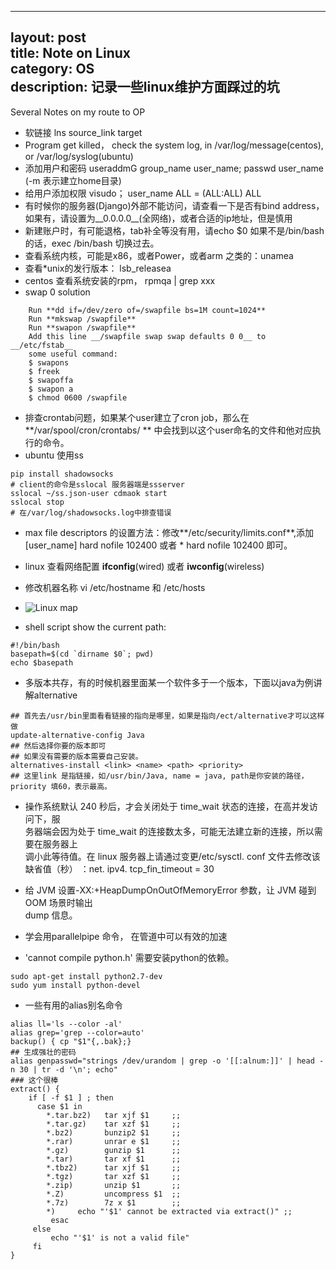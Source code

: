 ----		
layout: post		
title: Note on Linux		
category: OS		
description: 记录一些linux维护方面踩过的坑		
----		

Several Notes on my route to OP  		
* 软链接 lns source_link target  		
* Program get killed， check the system log, in /var/log/message(centos), or /var/log/syslog(ubuntu)    		
* 添加用户和密码 useraddmG group_name user_name;  passwd user_name (-m 表示建立home目录)  		
* 给用户添加权限 visudo； user_name ALL = (ALL:ALL) ALL  		
* 有时候你的服务器(Django)外部不能访问，请查看一下是否有bind address，如果有，请设置为__0.0.0.0__(全网络)，或者合适的ip地址，但是慎用  		
* 新建账户时，有可能退格，tab补全等没有用，请echo $0 如果不是/bin/bash的话，exec /bin/bash 切换过去。  		
* 查看系统内核，可能是x86，或者Power，或者arm 之类的：unamea  		
* 查看*unix的发行版本： lsb_releasea  		
* centos 查看系统安装的rpm， rpmqa | grep xxx  		
* swap 0 solution		

```shell
	Run **dd if=/dev/zero of=/swapfile bs=1M count=1024**  		
	Run **mkswap /swapfile**  		
	Run **swapon /swapfile**  		
	Add this line __/swapfile swap swap defaults 0 0__ to __/etc/fstab__  		
	some useful command:  		
	$ swapons     		
	$ freek  		
	$ swapoffa  		
	$ swapon a  		
	$ chmod 0600 /swapfile		
```		

* 排查crontab问题，如果某个user建立了cron job，那么在**/var/spool/cron/crontabs/ ** 中会找到以这个user命名的文件和他对应执行的命令。  		
* ubuntu 使用ss  		

```shell		
pip install shadowsocks		
# client的命令是sslocal 服务器端是ssserver		
sslocal ~/ss.json-user cdmaok start		
sslocal stop		
# 在/var/log/shadowsocks.log中排查错误		
```		

* max file descriptors 的设置方法：修改**/etc/security/limits.conf**,添加 [user_name] hard nofile 102400 或者 * hard nofile 102400 即可。  		

* linux 查看网络配置 **ifconfig**(wired) 或者 **iwconfig**(wireless)  		

* 修改机器名称 vi /etc/hostname 和 /etc/hosts		

* ![Linux map](http://7xpv97.com1.z0.glb.clouddn.com/dffcef97007537585d1745e2b40a4b55.png)		

* shell script show the current path:		

```shell		
#!/bin/bash		
basepath=$(cd `dirname $0`; pwd)		
echo $basepath		
```		

*  多版本共存，有的时候机器里面某一个软件多于一个版本，下面以java为例讲解alternative		

```		
## 首先去/usr/bin里面看看链接的指向是哪里，如果是指向/ect/alternative才可以这样做		
update-alternative-config Java		
## 然后选择你要的版本即可		
## 如果没有需要的版本需要自己安装。		
alternatives-install <link> <name> <path> <priority>		
## 这里link 是指链接，如/usr/bin/Java, name = java, path是你安装的路径，priority 填60，表示最高。		
```		

* 操作系统默认 240 秒后，才会关闭处于 time_wait 状态的连接，在高并发访问下，服		
务器端会因为处于 time_wait 的连接数太多，可能无法建立新的连接，所以需要在服务器上		
调小此等待值。在 linux 服务器上请通过变更/etc/sysctl. conf 文件去修改该缺省值（秒） ：net. ipv4. tcp_fin_timeout = 30		

* 给 JVM 设置-XX:+HeapDumpOnOutOfMemoryError 参数，让 JVM 碰到 OOM 场景时输出		
dump 信息。		

* 学会用parallelpipe 命令， 在管道中可以有效的加速		
* 'cannot compile python.h' 需要安装python的依赖。		

```shell		
sudo apt-get install python2.7-dev		
sudo yum install python-devel
```   

* 一些有用的alias别名命令  

```shell
alias ll='ls --color -al'
alias grep='grep --color=auto'
backup() { cp "$1"{,.bak};}
## 生成强壮的密码
alias genpasswd="strings /dev/urandom | grep -o '[[:alnum:]]' | head -n 30 | tr -d '\n'; echo"
### 这个很棒
extract() {
    if [ -f $1 ] ; then
      case $1 in
        *.tar.bz2)   tar xjf $1     ;;
        *.tar.gz)    tar xzf $1     ;;
        *.bz2)       bunzip2 $1     ;;
        *.rar)       unrar e $1     ;;
        *.gz)        gunzip $1      ;;
        *.tar)       tar xf $1      ;;
        *.tbz2)      tar xjf $1     ;;
        *.tgz)       tar xzf $1     ;;
        *.zip)       unzip $1       ;;
        *.Z)         uncompress $1  ;;
        *.7z)        7z x $1        ;;
        *)     echo "'$1' cannot be extracted via extract()" ;;
         esac
     else
         echo "'$1' is not a valid file"
     fi
}
```